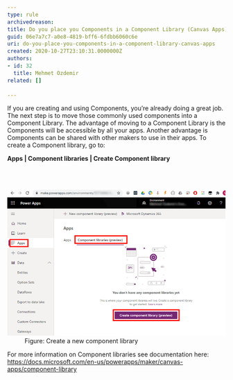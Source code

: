 ```yaml
---
type: rule
archivedreason: 
title: Do you place you Components in a Component Library (Canvas Apps)?
guid: 06e7a7c7-a0e8-4819-bff6-6fdbb6060c6e
uri: do-you-place-you-components-in-a-component-library-canvas-apps
created: 2020-10-27T23:10:31.0000000Z
authors:
- id: 32
  title: Mehmet Ozdemir
related: []

---
```



<p class="ssw15-rteElement-P">If you are creating and using Components, you’re already doing a great job. The next step is to move those commonly used components into a Component Library. The advantage of moving to a Component Library is the Components will be accessible by all your apps. Another advantage is Components can be shared with other makers to use in their apps. To create a Component library, go to: ​</p><p class="ssw15-rteElement-P"><b>​​Apps | Component libraries | Create Component library​​​</b><br></p>
<br><excerpt class='endintro'></excerpt><br>
<dl class="image"><dt>​<img src="create-component-library.png" alt="create-component-library.png" style="width:750px;" /></dt><dd>Figure: Create a new component library​<span style="color:#444444;">​</span></dd></dl><p>For more information on Component libraries see documentation here: 
   <a href="https://docs.microsoft.com/en-us/powerapps/maker/canvas-apps/component-library">https://docs.microsoft.com/en-us/powerapps/maker/canvas-apps/component-library</a><br><br></p>



